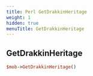 ```yaml
---
title: Perl GetDrakkinHeritage
weight: 1
hidden: true
menuTitle: GetDrakkinHeritage
---
```

## GetDrakkinHeritage
```perl
$mob->GetDrakkinHeritage()
```
